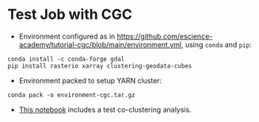 # Test Job with CGC

* Environment configured as in https://github.com/escience-academy/tutorial-cgc/blob/main/environment.yml, using `conda` and `pip`:
```shell script
conda install -c conda-forge gdal
pip install rasterio xarray clustering-geodata-cubes
```
* Environment packed to setup YARN cluster:
```shell script
conda pack -o environment-cgc.tar.gz
```
* [This notebook](./cgc-test.ipynb) includes a test co-clustering analysis.